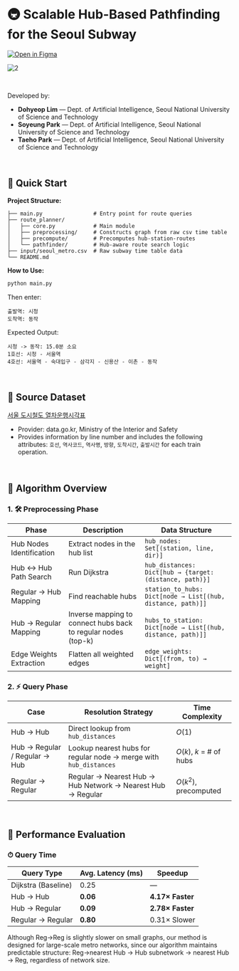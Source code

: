 # 🚇 Scalable Hub-Based Pathfinding for the Seoul Subway

[![Open in Figma](https://img.shields.io/badge/Open%20in-Figma%20Slides-orange?logo=figma&logoColor=white)](https://www.figma.com/deck/5x6KgCPvpCXWInCwpLzRn1/DSA-Spring-2025-Project?node-id=1-1935&viewport=-186%2C-48%2C0.84&t=zyjp3C7K4stFfWvW-1&scaling=min-zoom&content-scaling=fixed&page-id=0%3A1)

![2](https://github.com/user-attachments/assets/f5666635-44ee-445e-8296-1787d51d8cba)

<br/>

Developed by:

- **Dohyeop Lim** — Dept. of Artificial Intelligence, Seoul National University of Science and Technology
- **Soyeung Park** — Dept. of Artificial Intelligence, Seoul National University of Science and Technology
- **Taeho Park** — Dept. of Artificial Intelligence, Seoul National University of Science and Technology

<br/>

## 🚀 Quick Start

**Project Structure:**
```plaintext
├── main.py                # Entry point for route queries
├── route_planner/
│   ├── core.py            # Main module
│   ├── preprocessing/     # Constructs graph from raw csv time table
│   ├── precompute/        # Precomputes hub-station-routes
│   └── pathfinder/        # Hub-aware route search logic
├── input/seoul_metro.csv  # Raw subway time table data
└── README.md
```

**How to Use:**
```bash
python main.py
```

Then enter:
```plaintext
출발역: 시청
도착역: 동작
```

Expected Output:
```plaintext
시청 -> 동작: 15.0분 소요
1호선: 시청 - 서울역
4호선: 서울역 - 숙대입구 - 삼각지 - 신용산 - 이촌 - 동작
```

<br/>

## 📂 Source Dataset

[서울 도시철도 열차운행시각표](https://www.data.go.kr/data/15098251/fileData.do)
  - Provider: data.go.kr, Ministry of the Interior and Safety
  - Provides information by line number and includes the following attributes: `호선`, `역사코드`, `역사명`, `방향`, `도착시간`, `출발시간` for each train operation.

<br/>

## 🧠 Algorithm Overview

### 1. 🛠 Preprocessing Phase

| Phase                     | Description                                                        | Data Structure                            |
|--------------------------|--------------------------------------------------------------------|-------------------------------------------|
| Hub Nodes Identification | Extract nodes in the hub list                    | `hub_nodes: Set[(station, line, dir)]`    |
| Hub ↔ Hub Path Search    | Run Dijkstra                           | `hub_distances: Dict[hub → {target: (distance, path)}]` |
| Regular → Hub Mapping    | Find reachable hubs                        | `station_to_hubs: Dict[node → List[(hub, distance, path)]]` |
| Hub → Regular Mapping    | Inverse mapping to connect hubs back to regular nodes (top-k)           | `hubs_to_station: Dict[node → List[(hub, distance, path)]]` |
| Edge Weights Extraction  | Flatten all weighted edges                         | `edge_weights: Dict[(from, to) → weight]` |

### 2. ⚡ Query Phase

| Case                                     | Resolution Strategy                                                                          | Time Complexity |
|-----------------------------------------------------------------|----------------------------------------------------------------------------------------------|------------------|
| Hub → Hub                    | Direct lookup from `hub_distances`                                                          | $O(1)$             |
| Hub → Regular / Regular → Hub       | Lookup nearest hubs for regular node → merge with `hub_distances`                       | $O(k)$, $k$ = # of hubs |
| Regular → Regular                  | Regular → Nearest Hub → Hub Network → Nearest Hub → Regular                                 | $O(k^2)$, precomputed |


<br/>

## 🧪 Performance Evaluation

### ⏱ Query Time
| Query Type         | Avg. Latency (ms) | Speedup |
|--------------------|--------------|-----------------------|
| Dijkstra (Baseline)| 0.25         | —                     |
| Hub → Hub          | **0.06**     | **4.17× Faster**      |
| Hub → Regular      | **0.09**     | **2.78× Faster**      |
| Regular → Regular  | **0.80**     | 0.31× Slower      |

Although Reg→Reg is slightly slower on small graphs, our method is designed for large-scale metro networks, since our algorithm maintains predictable structure: Reg→nearest Hub → Hub subnetwork → nearest Hub → Reg, regardless of network size.
